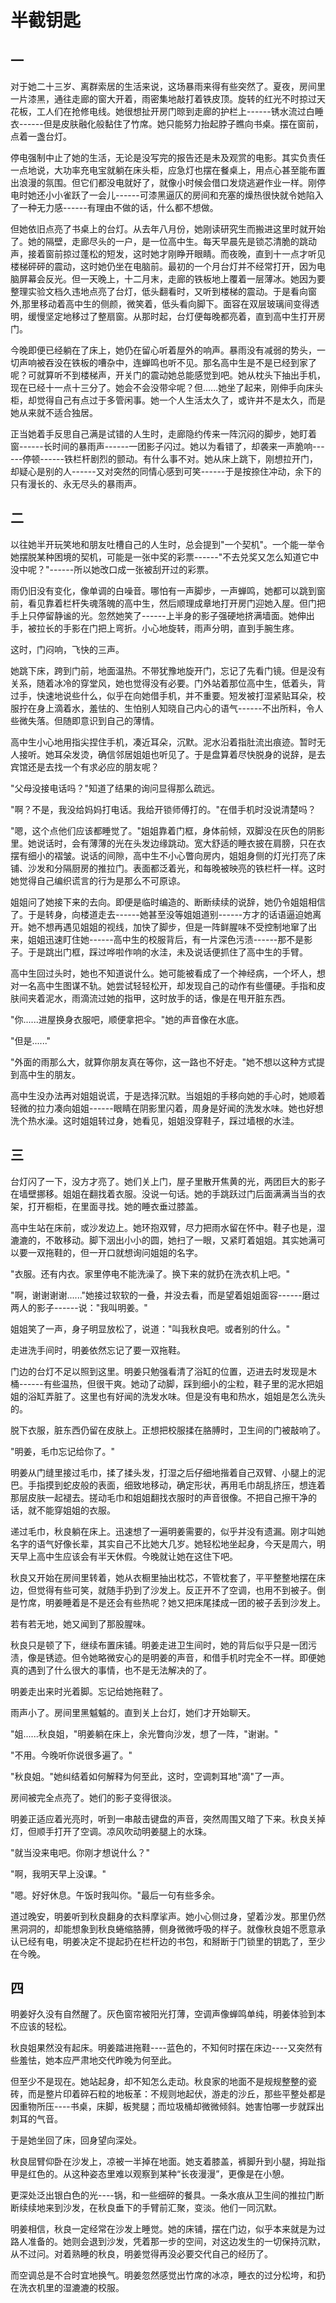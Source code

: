 # 半截钥匙

## 一

对于她二十三岁、离群索居的生活来说，这场暴雨来得有些突然了。夏夜，房间里一片漆黑，通往走廊的窗大开着，雨密集地敲打着铁皮顶。旋转的红光不时掠过天花板，工人们在抢修电线。她很想扯开房门晾到走廊的护栏上------锈水流过白睡衣------但是皮肤融化般黏住了竹席。她只能努力抬起脖子瞧向书桌。摆在窗前，点着一盏台灯。

停电强制中止了她的生活，无论是没写完的报告还是未及观赏的电影。其实负责任一点地说，大功率充电宝就躺在床头柜，应急灯也摆在餐桌上，用点心甚至能布置出浪漫的氛围。但它们都没电就好了，就像小时候会借口发烧逃避作业一样。刚停电时她还小小雀跃了一会儿------可漆黑逼仄的房间和充塞的燥热很快就令她陷入了一种无力感------有理由不做的话，什么都不想做。

但她依旧点亮了书桌上的台灯。从去年八月份，她刚读研究生而搬进这里时就开始了。她的隔壁，走廊尽头的一户，是一位高中生。每天早晨先是锁芯清脆的跳动声，接着窗前掠过蓬松的短发，这时她才刚睁开眼睛。而夜晚，直到十一点才听见楼梯砰砰的震动，这时她仍坐在电脑前。最初的一个月台灯并不经常打开，因为电脑屏幕会反光。但一天晚上，十二月末，走廊的铁板地上覆着一层薄冰。她因为要整理实验文档久违地点亮了台灯，低头翻看时，又听到楼梯的震动。于是看向窗外,那里移动着高中生的侧颜，微笑着，低头看向脚下。面容在双层玻璃间变得透明，缓慢坚定地移过了整扇窗。从那时起，台灯便每晚都亮着，直到高中生打开房门。

今晚即便已经躺在了床上，她仍在留心听着屋外的响声。暴雨没有减弱的势头，一切声响被吞没在铁板的嘈杂中，连蝉鸣也听不见。那名高中生是不是已经到家了呢？可就算听不到楼梯声，开关门的震动她总能感觉到吧。她从枕头下抽出手机，现在已经十一点十三分了。她会不会没带伞呢？但......她坐了起来，刚伸手向床头柜，却觉得自己有点过于多管闲事。她一个人生活太久了，或许并不是太久，而是她从来就不适合独居。

正当她着手反思自己满是试错的人生时，走廊隐约传来一阵沉闷的脚步，她盯着窗------长时间的暴雨声------一团影子闪过。她以为看错了，却袭来一声脆响------停顿------铁栏杆剧烈的颤动。有什么事不对。她从床上跳下，刚想拉开门，却疑心是别的人------又对突然的同情心感到可笑------于是按捺住冲动，余下的只有漫长的、永无尽头的暴雨声。

## 二

以往她半开玩笑地和朋友吐槽自己的人生时，总会提到"一个契机"。一个能一举令她摆脱某种困境的契机，可能是一张中奖的彩票------"不去兑奖又怎么知道它中没中呢？"------所以她改口成一张被刮开过的彩票。

雨仍旧没有变化，像单调的白噪音。哪怕有一声脚步，一声蝉鸣，她都可以跳到窗前，看见靠着栏杆失魂落魄的高中生，然后顺理成章地打开房门迎她入屋。但门把手上只停留静谧的光。忽然她笑了------上半身的影子强硬地挤满墙面。她伸出手，被拉长的手影在门把上弯折。小心地旋转，雨声分明，直到手腕生疼。

这时，门闷响，飞快的三声。

她跳下床，跨到门前，地面温热。不带犹豫地旋开门，忘记了先看门镜。但是没有关系，随着冰冷的穿堂风，她也觉得没有必要。门外站着那位高中生，低着头，背过手，快速地说些什么，似乎在向她借手机，并不重要。短发被打湿紧贴耳朵，校服拧在身上滴着水，羞怯的、生怕别人知晓自己内心的语气------不出所料，令人些微失落。但随即意识到自己的薄情。

高中生小心地用指尖捏住手机，凑近耳朵，沉默。泥水沿着指肚流出痕迹。暂时无人接听。她耳朵发烫，确信邻居姐姐也听见了。于是盘算着尽快脱身的说辞，是去宾馆还是去找一个有求必应的朋友呢？

"父母没接电话吗？"知道了结果的询问显得那么疏远。

"啊？不是，我没给妈妈打电话。我给开锁师傅打的。"在借手机时没说清楚吗？

"嗯，这个点他们应该都睡觉了。"姐姐靠着门框，身体前倾，双脚没在灰色的阴影里。她说话时，会有薄薄的光在头发边缘跳动。宽大舒适的睡衣披在肩膀，只在衣摆有细小的褶皱。说话的间隙，高中生不小心瞥向房内，姐姐身侧的灯光打亮了床铺、沙发和分隔厨房的推拉门。表面都泛着光，和每晚被映亮的铁栏杆一样。这时她觉得自己编织谎言的行为是那么不可原谅。

姐姐问了她接下来的去向。即便是临时编造的、断断续续的说辞，她仍令姐姐相信了。于是转身，向楼道走去------她甚至没等姐姐道别------方才的话语逼迫她离开。她不想再遇见姐姐的视线，加快了脚步，但是一阵鲜腥味不受控制地窜了出来，姐姐迅速盯住她------高中生的校服背后，有一片深色污渍------那不是影子。于是跳出门框，踩过哗啦作响的水洼，未及说话便抓住了高中生的手臂。

高中生回过头时，她也不知道说什么。她可能被看成了一个神经病，一个坏人，想对一名高中生图谋不轨。她尝试轻轻松开，却发现自己的动作有些僵硬。手指和皮肤间夹着泥水，雨滴流过她的指甲，这时放手的话，像是在甩开脏东西。

"你......进屋换身衣服吧，顺便拿把伞。"她的声音像在水底。

"但是......"

"外面的雨那么大，就算你朋友真在等你，这一路也不好走。"她不想以这种方式提到高中生的朋友。

高中生没办法再对姐姐说谎，于是选择沉默。当姐姐的手移向她的手心时，她顺着轻微的拉力凑向姐姐------眼睛在阴影里闪着，周身是好闻的洗发水味。她也好想洗个热水澡。这时姐姐转过身，她看见，姐姐没穿鞋子，踩过墙根的水洼。

## 三

台灯闪了一下，没方才亮了。她们关上门，屋子里散开焦黄的光，两团巨大的影子在墙壁挪移。姐姐在翻找着衣服。没说一句话。她的手跳跃过门后面满满当当的衣架，打开橱柜，在里面寻找。她的睡衣垂过膝盖。

高中生站在床前，或沙发边上。她环抱双臂，尽力把雨水留在怀中。鞋子也是，湿漉漉的，不敢移动。脚下洇出小小的圆，她扫了一眼，又紧盯着姐姐。其实她满可以要一双拖鞋的，但一开口就想询问姐姐的名字。

"衣服。还有内衣。家里停电不能洗澡了。换下来的就扔在洗衣机上吧。"

"啊，谢谢谢谢......"她接过软软的一叠，并没去看，而是望着姐姐面容------磨过两人的影子------说："我叫明姜。"

姐姐笑了一声，身子明显放松了，说道："叫我秋良吧。或者别的什么。"

走进洗手间时，明姜依然忘记了要一双拖鞋。

门边的台灯不足以照到这里。明姜只勉强看清了浴缸的位置，迈进去时发现是木桶------有些温热，但很干爽。她动了动脚，踩到细小的尘粒，鞋子里的泥水把姐姐的浴缸弄脏了。这里也有好闻的洗发水味。但是没有电和热水，姐姐是怎么洗头的。

脱下衣服，脏东西仍留在皮肤上。正想把校服揉在胳膊时，卫生间的门被敲响了。

"明姜，毛巾忘记给你了。"

明姜从门缝里接过毛巾，揉了揉头发，打湿之后仔细地揩着自己双臂、小腿上的泥巴。手指摸到蛇皮般的表面，细致地移动，确定形状，再用毛巾胡乱挤压，想连着那层皮肤一起褪去。搓动毛巾和姐姐翻找衣服时的声音很像。不把自己擦干净的话，就不能穿姐姐的衣服。

递过毛巾，秋良躺在床上。迅速想了一遍明姜需要的，似乎并没有遗漏。刚才叫她名字的语气好像长辈，其实自己不比她大几岁。她轻松地坐起身，今天是周六，明天早上高中生应该会有半天休假。今晚就让她在这住下吧。

秋良又开始在房间里转着，她从衣橱里抽出枕芯，不管枕套了，平平整整地摆在床边，但觉得有些可笑，就随手扔到了沙发上。反正开不了空调，也用不到被子。倒是竹席，明姜睡着是不是还会有些热呢？她又把床尾揉成一团的被子丢到沙发上。

若有若无地，她又闻到了那股腥味。

秋良只是顿了下，继续布置床铺。明姜走进卫生间时，她的背后似乎只是一团污渍，像是锈迹。但令她略微安心的是明姜的声音，和借手机时完全不一样。即便她真的遇到了什么很大的事情，也不是无法解决的了。

明姜走出来时光着脚。忘记给她拖鞋了。

雨声小了。房间里黑魆魆的。直到关上台灯，她们才开始聊天。

"姐......秋良姐，"明姜躺在床上，余光瞥向沙发，想了一阵，"谢谢。"

"不用。今晚听你说很多遍了。"

"秋良姐。"她纠结着如何解释为何至此，这时，空调刺耳地"滴"了一声。

房间被完全点亮了。她们的影子变得很淡。

明姜正适应着光亮时，听到一串敲击键盘的声音，突然周围又暗了下来。秋良关掉灯，但顺手打开了空调。凉风吹动明姜腿上的水珠。

"就当没来电吧。你刚才想说什么？"

"啊，我明天早上没课。"

"嗯。好好休息。午饭时我叫你。"最后一句有些多余。

道过晚安，明姜听到秋良翻身的衣料摩挲声。她小心侧过身，望着沙发。那里仍然黑洞洞的，却能想象到秋良蜷缩胳膊，侧身微微呼吸的样子。就像秋良姐不愿意承认已经有电，明姜决定不提起扔在栏杆边的书包，和掰断于门锁里的钥匙了，至少在今晚。

## 四

明姜好久没有自然醒了。灰色窗帘被阳光打薄，空调声像蝉鸣单纯，明姜体验到本不应该的轻松。

秋良姐果然没有起床。明姜踏进拖鞋----蓝色的，不知何时摆在床边----又突然有些羞怯，她本应严肃地交代昨晚为何至此。

但至少不是现在。她站起身，却不知怎么走动。秋良家的地面不是规规整整的瓷砖，而是整片印着碎石粒的地板革：不规则地起伏，游走的沙丘，那些平整处都是因重物所压----书桌，床脚，板凳腿；而垃圾桶却微微倾斜。她害怕哪一步就踩出刺耳的气音。

于是她坐回了床，回身望向深处。

秋良屈臂仰卧在沙发上，凉被一半掉在地面。她支着膝盖，裤脚升到小腿，拇趾指甲是红色的。从这种姿态里难以观察到某种“长夜漫漫”，更像是在小憩。

更深处泛出银白色的光----锅，和一些细碎的餐具。一条水痕从卫生间的推拉门断断续续地来到沙发，在秋良垂下的手臂前汇聚，变淡。他们一同沉默。

明姜相信，秋良一定经常在沙发上睡觉。她的床铺，摆在门边，似乎本来就是为过路人准备的。她则会退到沙发，凭着那一步的空间，对这边发生的一切保持沉默，从不过问。对着熟睡的秋良，明姜觉得再没必要交代自己的经历了。

而空调总是不合时宜地换气。明姜忽然感觉出竹席的冰凉，睡衣的过分松垮，和扔在洗衣机里的湿漉漉的校服。
